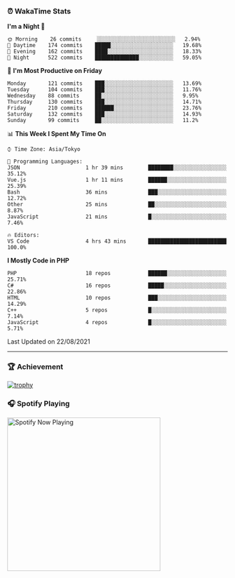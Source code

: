 ### ⏰ WakaTime Stats


<!--START_SECTION:waka-->
**I'm a Night 🦉** 

```text
🌞 Morning    26 commits     ░░░░░░░░░░░░░░░░░░░░░░░░░   2.94% 
🌆 Daytime    174 commits    █████░░░░░░░░░░░░░░░░░░░░   19.68% 
🌃 Evening    162 commits    ████░░░░░░░░░░░░░░░░░░░░░   18.33% 
🌙 Night      522 commits    ██████████████░░░░░░░░░░░   59.05%

```
📅 **I'm Most Productive on Friday** 

```text
Monday       121 commits    ███░░░░░░░░░░░░░░░░░░░░░░   13.69% 
Tuesday      104 commits    ███░░░░░░░░░░░░░░░░░░░░░░   11.76% 
Wednesday    88 commits     ██░░░░░░░░░░░░░░░░░░░░░░░   9.95% 
Thursday     130 commits    ███░░░░░░░░░░░░░░░░░░░░░░   14.71% 
Friday       210 commits    ██████░░░░░░░░░░░░░░░░░░░   23.76% 
Saturday     132 commits    ███░░░░░░░░░░░░░░░░░░░░░░   14.93% 
Sunday       99 commits     ██░░░░░░░░░░░░░░░░░░░░░░░   11.2%

```


📊 **This Week I Spent My Time On** 

```text
⌚︎ Time Zone: Asia/Tokyo

💬 Programming Languages: 
JSON                     1 hr 39 mins        ████████░░░░░░░░░░░░░░░░░   35.12% 
Vue.js                   1 hr 11 mins        ██████░░░░░░░░░░░░░░░░░░░   25.39% 
Bash                     36 mins             ███░░░░░░░░░░░░░░░░░░░░░░   12.72% 
Other                    25 mins             ██░░░░░░░░░░░░░░░░░░░░░░░   8.87% 
JavaScript               21 mins             █░░░░░░░░░░░░░░░░░░░░░░░░   7.46%

🔥 Editors: 
VS Code                  4 hrs 43 mins       █████████████████████████   100.0%

```

**I Mostly Code in PHP** 

```text
PHP                      18 repos            ██████░░░░░░░░░░░░░░░░░░░   25.71% 
C#                       16 repos            █████░░░░░░░░░░░░░░░░░░░░   22.86% 
HTML                     10 repos            ███░░░░░░░░░░░░░░░░░░░░░░   14.29% 
C++                      5 repos             █░░░░░░░░░░░░░░░░░░░░░░░░   7.14% 
JavaScript               4 repos             █░░░░░░░░░░░░░░░░░░░░░░░░   5.71%

```



 Last Updated on 22/08/2021
<!--END_SECTION:waka-->

---

### 🏆 Achievement

[![trophy](https://github-profile-trophy.vercel.app/?username=Slime-hatena&theme=flat&no-bg=true&no-frame=true&column=8)](https://github.com/ryo-ma/github-profile-trophy)

### 🎧 Spotify Playing

[<img src="https://spotify-now-playing-slime-hatena.vercel.app/api/spotify-playing" alt="Spotify Now Playing" width="350" />](https://open.spotify.com/user/slime_hatena)

<!--
**Slime-hatena/Slime-hatena** is a ✨ _special_ ✨ repository because its `README.md` (this file) appears on your GitHub profile.

Here are some ideas to get you started:

- 🔭 I’m currently working on ...
- 🌱 I’m currently learning ...
- 👯 I’m looking to collaborate on ...
- 🤔 I’m looking for help with ...
- 💬 Ask me about ...
- 📫 How to reach me: ...
- 😄 Pronouns: ...
- ⚡ Fun fact: ...
-->
